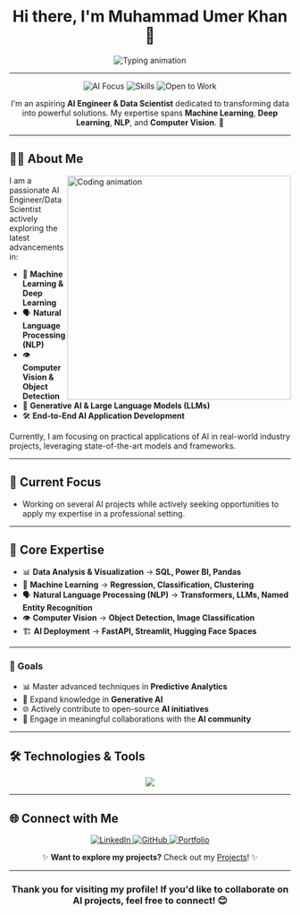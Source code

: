 <!--- MuhammadUmerKhan/MuhammadUmerKhan is a special repository because its `README.md` (this file) appears on your GitHub profile. --->

<h1 align="center">Hi there, I'm Muhammad Umer Khan 👋</h1>

<div align="center">
  <img src="https://readme-typing-svg.herokuapp.com?font=Fira+Code&size=28&duration=3000&pause=500&color=00CFFF&center=true&vCenter=true&width=900&height=50&lines=AI+%2F+Data+Scientist+%7C+ML+%7C+NLP+%7C+Deep+Learning;Exploring+Generative+AI+%7C+LLMs+%7C+Computer+Vision;Building+Real-World+AI+Applications;Passionate+Problem+Solver!" alt="Typing animation"/>
</div>

---

<p align="center">
  <img src="https://img.shields.io/badge/Focus-Artificial%20Intelligence-brightgreen" alt="AI Focus">
  <img src="https://img.shields.io/badge/Skills-Python%20%7C%20ML%20%7C%20DL%20%7C%20NLP-blue" alt="Skills">
  <img src="https://img.shields.io/badge/Status-Open%20to%20Work-success" alt="Open to Work">
</p>

<p align="center">I'm an aspiring <strong>AI Engineer & Data Scientist</strong> dedicated to transforming data into powerful solutions. My expertise spans <strong>Machine Learning</strong>, <strong>Deep Learning</strong>, <strong>NLP</strong>, and <strong>Computer Vision</strong>. 🚀</p>

---

## 👨‍💻 About Me

<img align="right" alt="Coding animation" width="400" src="https://media.giphy.com/media/qgQUggAC3Pfv687qPC/giphy.gif">

I am a passionate AI Engineer/Data Scientist actively exploring the latest advancements in:

- 🤖 **Machine Learning & Deep Learning**
- 🗣️ **Natural Language Processing (NLP)**
- 👁️ **Computer Vision & Object Detection**
- 🎨 **Generative AI & Large Language Models (LLMs)**
- 🛠️ **End-to-End AI Application Development**

Currently, I am focusing on practical applications of AI in real-world industry projects, leveraging state-of-the-art models and frameworks.

---

## 🚀 Current Focus
- Working on several AI projects while actively seeking opportunities to apply my expertise in a professional setting.
---

## 🧠 Core Expertise

- 📊 **Data Analysis & Visualization** → **SQL, Power BI, Pandas**
- 🤖 **Machine Learning** → **Regression, Classification, Clustering**
- 🗣️ **Natural Language Processing (NLP)** → **Transformers, LLMs, Named Entity Recognition**
- 👁️ **Computer Vision** → **Object Detection, Image Classification**
- 🏗️ **AI Deployment** → **FastAPI, Streamlit, Hugging Face Spaces**

---
### 🥅 Goals
- 📊 Master advanced techniques in **Predictive Analytics**
- 🎨 Expand knowledge in **Generative AI**
- 🌐 Actively contribute to open-source **AI initiatives**
- 🤝 Engage in meaningful collaborations with the **AI community**
---

## 🛠 Technologies & Tools

<p align="center">
  <img src="https://skillicons.dev/icons?i=python,tensorflow,pytorch,fastapi,sql,docker,git,github,vscode,jupyter" />
</p>

---

## 🌐 Connect with Me

<p align="center">
  <a href="https://www.linkedin.com/in/muhammad-umer-khan-61729b260/" target="_blank">
    <img src="https://img.shields.io/badge/LinkedIn-0077B5?style=for-the-badge&logo=linkedin&logoColor=white" alt="LinkedIn"/>
  </a>
  <a href="https://github.com/MuhammadUmerKhan" target="_blank">
    <img src="https://img.shields.io/badge/GitHub-181717?style=for-the-badge&logo=github&logoColor=white" alt="GitHub"/>
  </a>
  <a href="https://portfolio-sigma-mocha-67.vercel.app/" target="_blank">
    <img src="https://img.shields.io/badge/Portfolio-1f2937?style=for-the-badge&logo=google-chrome&logoColor=white" alt="Portfolio"/>
  </a>
</p>

<p align="center">✨ <strong>Want to explore my projects?</strong> Check out my <a href="https://portfolio-sigma-mocha-67.vercel.app/Projects" target="blank">Projects</a>! ✨</p>

---

<h3 align="center">Thank you for visiting my profile! If you'd like to collaborate on AI projects, feel free to connect! 😊</h3>
